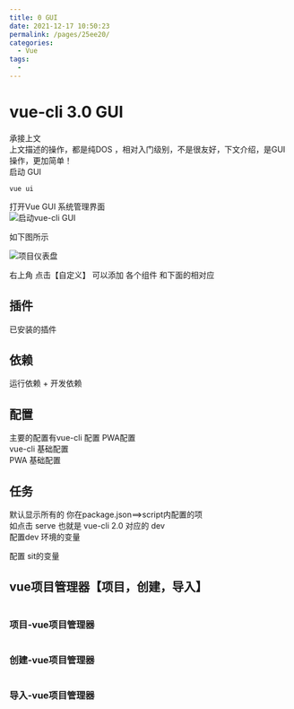 ```yaml
---
title: 0 GUI
date: 2021-12-17 10:50:23
permalink: /pages/25ee20/
categories:
  - Vue
tags:
  - 
---
```


<h1 id="vue-cli-3.0-gui">vue-cli 3.0 GUI</h1>
<p>承接上文<br>
上文描述的操作，都是纯DOS ，相对入门级别，不是很友好，下文介绍，是GUI操作，更加简单！<br>
启动 GUI</p>
<pre><code>vue ui
</code></pre>
<p>打开Vue GUI 系统管理界面<br>
<img src="https://i.loli.net/2019/03/19/5c90991855db9.png" alt="启动vue-cli GUI"></p>
<p>如下图所示</p>
<p><img src="https://i.loli.net/2019/03/19/5c909b166aef8.png" alt="项目仪表盘"></p>
<p>右上角 点击【自定义】 可以添加 各个组件 和下面的相对应<br>
<img src="https://i.loli.net/2019/03/19/5c909f3945205.png" alt=""></p>
<h2 id="插件">插件</h2>
<p>已安装的插件<br>
<img src="https://i.loli.net/2019/03/19/5c909cf395d27.png" alt=""></p>
<h2 id="依赖">依赖</h2>
<p>运行依赖 + 开发依赖<br>
<img src="https://i.loli.net/2019/03/19/5c909cf4c5a58.png" alt=""></p>
<h2 id="配置">配置</h2>
<p>主要的配置有vue-cli 配置 PWA配置<br>
<img src="https://i.loli.net/2019/03/19/5c909cf1e8921.png" alt=""><br>
vue-cli 基础配置<br>
<img src="https://i.loli.net/2019/03/19/5c909fa748f89.png" alt=""><br>
PWA 基础配置<br>
<img src="https://i.loli.net/2019/03/19/5c909fe1615fc.png" alt=""></p>
<h2 id="任务">任务</h2>
<p>默认显示所有的 你在package.json==&gt;script内配置的项<br>
<img src="https://i.loli.net/2019/03/19/5c909cf27a384.png" alt=""><br>
如点击 serve  也就是 vue-cli 2.0 对应的 dev<br>
<img src="https://i.loli.net/2019/03/19/5c909cf432c18.png" alt=""><br>
配置dev 环境的变量</p>
<p><img src="https://i.loli.net/2019/03/19/5c90a0789c313.png" alt=""><br>
配置 sit的变量<br>
<img src="https://i.loli.net/2019/03/19/5c90a0ab231f9.png" alt=""></p>
<h2 id="vue项目管理器【项目，创建，导入】">vue项目管理器【项目，创建，导入】</h2>
<p><img src="https://i.loli.net/2019/03/19/5c909cf086c34.png" alt=""></p>
<h3 id="项目-vue项目管理器">项目-vue项目管理器</h3>
<p><img src="https://i.loli.net/2019/03/19/5c909cf30c3be.png" alt=""></p>
<h3 id="创建-vue项目管理器">创建-vue项目管理器</h3>
<p><img src="https://i.loli.net/2019/03/19/5c909cf103481.png" alt=""></p>
<h3 id="导入-vue项目管理器">导入-vue项目管理器</h3>
<p><img src="https://i.loli.net/2019/03/19/5c909cf173bb9.png" alt=""></p>

